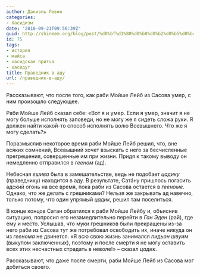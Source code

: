 ```yaml
---
author: Даниэль Левин
categories:
- Хасидизм
date: "2010-09-21T09:56:39Z"
guid: http://shinmem.org/blog/post/%d0%bf%d1%80%d0%b0%d0%b2%d0%b5%d0%b4%d0%bd%d0%b8%d0%ba-%d0%b2-%d0%b0%d0%b4%d1%83
id: 75
tags:
- история
- майса
- хасидская притча
- хасидут
title: Праведник в аду
url: /праведник-в-аду/
---
```

<!--more-->

Рассказывают, что после того, как раби Мойше Лейб из Сасова умер, с ним произошло следующее.

Раби Мойше Лейб сказал себе: «Вот я и умер. Если я умер, значит я не могу больше исполнять заповеди, но не могу же я сидеть сложа руки. Я должен найти какой-то способ исполнять волю Всевышнего. Что же я могу сделать?»

Поразмыслив некоторое время раби Мойше Лейб решил, что, вне всяких сомнений, Всевышний хочет взыскать с него за бесчисленные прегрешения, совершенные им при жизни. Придя к такому выводу он немедленно отправился в _гееном_ (ад).

Небесная _ешива_ была в замешательстве, ведь не подобает _цадику_ (праведнику) находится в аду. В результате, Сатáну пришлось погасить адский огонь на все время, пока раби из Сасова остается в _гееноме_. Однако, что же делать с грешниками? Нельзя же закрывать ад навечно, только потому, что один упрямый _цадик_, решил там поселиться.

В конце концов Сатан обратился к раби Мойше Лейбу и, объяснив ситуацию, попросил его незамедлительно перейти в _Ган Эден_ (рай), где ему и место. Услышав, что муки грешников были прекращены из-за него раби из Сасова тут же потребовал освободить их, иначе никуда он из _геенома_ не двинется. «Я всю свою жизнь занимался _пидьон швуим_ (выкупом заключенных), поэтому и после смерти я не могу оставить всех этих несчастных страдать в неволе!» &#8211; сказал _цадик_.

Рассказывают, что даже после смерти, раби Мойше Лейб из Сасова мог добиться своего.